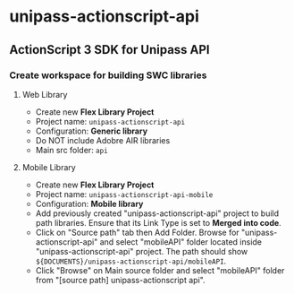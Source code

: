 unipass-actionscript-api
========================

ActionScript 3 SDK for Unipass API
----------------------------------

### Create workspace for building SWC libraries

1. Web Library 

   * Create new **Flex Library Project**
   * Project name: `unipass-actionscript-api`
   * Configuration: **Generic library**
   * Do NOT include Adobre AIR libraries
   * Main src folder: `api`

2. Mobile Library 

   * Create new **Flex Library Project**
   * Project name: `unipass-actionscript-api-mobile`
   * Configuration: **Mobile library**
   * Add previously created "unipass-actionscript-api" project to build path libraries.
     Ensure that its Link Type is set to **Merged into code**.
   * Click on "Source path" tab then Add Folder.
     Browse for "unipass-actionscript-api" and select "mobileAPI" folder located inside  
     "unipass-actionscript-api" project. The path should show `${DOCUMENTS}/unipass-actionscript-api/mobileAPI`.
   * Click "Browse" on Main source folder and select "mobileAPI" folder from "[source path] unipass-actionscript api".
